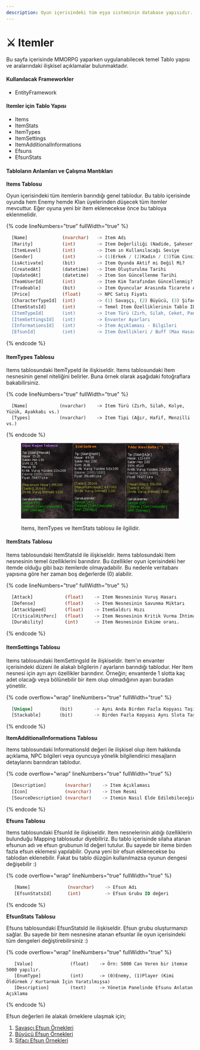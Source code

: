 ```yaml
---
description: Oyun içerisindeki tüm eşya sisteminin database yapısıdır.
---
```


# ⚔ Itemler

Bu sayfa içerisinde MMORPG yaparken uygulanabilecek temel Tablo yapısı ve aralarındaki ilişkisel açıklamalar bulunmaktadır.&#x20;

#### Kullanılacak Frameworkler

* EntityFramework

#### Itemler için Tablo Yapısı

* Items
* ItemStats
* ItemTypes
* ItemSettings
* ItemAdditionalInformations
* Efsuns
* EfsunStats

#### Tabloların Anlamları ve Çalışma Mantıkları

**Items Tablosu**

Oyun içerisindeki tüm itemlerin barındığı genel tablodur. Bu tablo içerisinde oyunda hem Enemy hemde Klan üyelerinden düşecek tüm itemler mevcuttur. Eğer oyuna yeni bir item eklenecekse önce bu tabloya eklenmelidir.&#x20;

{% code lineNumbers="true" fullWidth="true" %}
```sql
  [Name]             (nvarchar)   -> Item Adı
  [Rarity]           (int)        -> Item Değerliliği (Nadide, Şaheser, Efsanevi vs.)
  [ItemLevel]        (int)        -> Item ın Kullanılacağı Seviye
  [Gender]           (int)        -> (1)Erkek / (2)Kadın / (3)Tüm Cinsiyetler
  [isActivate]       (bit)        -> Item Oyunda Aktif mi Değil Mi?
  [CreatedAt]        (datetime)   -> Item Oluşturulma Tarihi
  [UpdatedAt]        (datetime)   -> Item Son Güncellenme Tarihi
  [TeamUserId]       (int)        -> Item Kim Tarafından Güncellenmiş?
  [Tradeable]        (bit)        -> Item Oyuncular Arasında Ticarete Açık mı?
  [Price]            (float)      -> NPC Satış Fiyatı
  [CharacterTypeId]  (int)        -> (1) Savaşçı, (2) Büyücü, (3) Şifacı
  [ItemStatsId]      (int)        -> Temel Item Özelliklerinin Tablo ID'si
  [ItemTypeId]       (int)        -> Item Türü (Zırh, Silah, Ceket, Pantolon vs.)
  [ItemSettingsId]   (int)        -> Envanter Ayarları
  [InformationsId]   (int)        -> Item Açıklaması - Bilgileri
  [EfsunId]          (int)        -> Item Özellikleri / Buff (Max Hasar, Can, vs.) 
```
{% endcode %}

#### ItemTypes Tablosu

Items tablosundaki ItemTypeId ile ilişkiseldir. Items tablosundaki Item nesnesinin genel niteliğini belirler. Buna örnek olarak aşağıdaki fotoğraflara bakabilirsiniz.

{% code lineNumbers="true" fullWidth="true" %}
```
  [Name]            (nvarchar)    -> Item Türü (Zırh, Silah, Kolye, Yüzük, Ayakkabı vs.)
  [Types]           (nvarchar)    -> Item Tipi (Ağır, Hafif, Menzilli vs.)
```
{% endcode %}

<figure><img src="../.gitbook/assets/Ekran görüntüsü 2024-02-16 221303 (3).png" alt=""><figcaption><p>Items, ItemTypes ve ItemStats tablosu ile ilgilidir.</p></figcaption></figure>

#### ItemStats Tablosu

Items tablosundaki ItemStatsId ile ilişkiseldir. Items tablosundaki Item nesnesinin temel özelliklerini barındırır. Bu özellikler oyun içerisindeki her itemde olduğu gibi bazı itemlerde olmayadabilir. Bu nedenle veritabanı yapısına göre her zaman boş değerlerde (0) alabilir.

{% code lineNumbers="true" fullWidth="true" %}
```sql
  [Attack]            (float)    -> Item Nesnesinin Vuruş Hasarı
  [Defense]           (float)    -> Item Nesnesinin Savunma Miktarı
  [AttackSpeed]       (float)    -> ItemSaldırı Hızı 
  [CriticalHitPerc]   (float)    -> Item Nesnesinin Kritik Vurma İhtimali.
  [Durability]        (int)      -> Item Nesnesinin Eskime oranı.
```
{% endcode %}

#### ItemSettings Tablosu

Items tablosundaki ItemSettingsId ile ilişkiseldir. Item'ın envanter içerisindeki düzeni ile alakalı bilgilerin / ayarların barındığı tablodur. Her Item nesnesi için ayrı ayrı özellikler barındırır. Örneğin; envanterde 1 slotta kaç adet olacağı veya bölünebilir bir item olup olmadığının ayarı buradan yönetilir.

{% code overflow="wrap" lineNumbers="true" fullWidth="true" %}
```sql
  [Unique]          (bit)        -> Aynı Anda Birden Fazla Kopyası Taşınamaz.
  [Stackable]       (bit)        -> Birden Fazla Kopyası Aynı Slota Taşınabilir.
```
{% endcode %}

**ItemAdditionalInformations Tablosu**

Items tablosundaki InformationsId değeri ile ilişkisel olup item hakkında açıklama, NPC bilgileri veya oyuncuya yönelik bilgilendirici mesajların detaylarını barındıran tablodur.&#x20;

{% code overflow="wrap" lineNumbers="true" fullWidth="true" %}
```sql
  [Description]       (nvarchar)    -> Item Açıklaması
  [Icon]              (nvarchar)    -> Item Resmi
  [SourceDescription] (nvarchar)    -> Itemin Nasıl Elde Edilebileceğinin Hakkında İpuçları
```
{% endcode %}

**Efsuns Tablosu**

Items tablosundaki EfsunId ile ilişkiseldir. Item nesnelerinin aldığı özelliklerin bulunduğu Mapping tablosudur diyebiliriz. Bu tablo içerisinde silaha atanan efsunun adı ve efsun grubunun Id değeri tutulur. Bu sayede bir iteme birden fazla efsun eklemesi yapılabilir. Oyuna yeni bir efsun eklenecekse bu tablodan eklenebilir. Fakat bu tablo düzgün kullanılmazsa oyunun dengesi değişebilir :)

{% code overflow="wrap" lineNumbers="true" fullWidth="true" %}
```sql
   [Name]              (nvarchar)    -> Efsun Adı
   [EfsunStatsId]      (int)         -> Efsun Grubu ID değeri      
```
{% endcode %}

**EfsunStats Tablosu**

Efsuns tablosundaki EfsunStatsId ile ilişkiseldir. Efsun grubu oluşturmanızı sağlar. Bu sayede bir item nesnesine atanan efsunlar ile oyun içerisindeki tüm dengeleri değiştirebilirsiniz :)

{% code overflow="wrap" lineNumbers="true" fullWidth="true" %}
```
   [Value]              (float)    -> Örn: 5000 Can Veren bir itemse 5000 yapılır.
   [EnumType]           (int)      -> (0)Enemy, (1)Player (Kimi Öldürmek / Kurtarmak İçin Yaratılmışsa)
   [Description]        (text)     -> Yönetim Panelinde Efsunu Anlatan Açıklama
```
{% endcode %}

Efsun değerleri ile alakalı örneklere ulaşmak için;

1. [Savaşçı Efsun Örnekleri](https://istanbulkiyametvakti.fandom.com/tr/wiki/Sava%C5%9F%C3%A7%C4%B1\_-\_%C3%87emberlita%C5%9F\_E%C5%9Fyalar%C4%B1)
2. [Büyücü Efsun Örnekleri](https://istanbulkiyametvakti.fandom.com/tr/wiki/B%C3%BCy%C3%BCc%C3%BC\_-\_%C3%87emberlita%C5%9F\_E%C5%9Fyalar%C4%B1)
3. [Şifacı Efsun Örnekleri](https://istanbulkiyametvakti.fandom.com/tr/wiki/%C5%9Eifac%C4%B1\_-\_%C3%87emberlita%C5%9F\_E%C5%9Fyalar%C4%B1)

